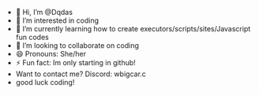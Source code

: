 - 👋 Hi, I’m @Dqdas
- 👀 I’m interested in coding
- 🌱 I’m currently learning how to create executors/scripts/sites/Javascript fun codes
- 💞️ I’m looking to collaborate on coding
- 😄 Pronouns: She/her
- ⚡ Fun fact: Im only starting in github!
- Want to contact me? Discord: wbigcar.c
- good luck coding!

<!---
Dqdas/Dqdas is a ✨ special ✨ repository because its `README.md` (this file) appears on your GitHub profile.
You can click the Preview link to take a look at your changes.
--->
